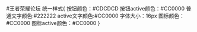 #王者荣耀论坛
统一样式{
  按钮颜色：#CDCDCD
  按钮active颜色：#CC0000
  普通文字颜色:#222222
  active文字颜色:#CC0000
  字体大小：16px
  图标颜色：#CC0000
  图标active颜色：#CC0000
}
